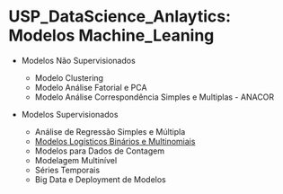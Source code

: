 # USP_DataScience_Anlaytics: Modelos Machine_Leaning

* Modelos Não Supervisionados<br><p>
    * Modelo Clustering
    * Modelo Análise Fatorial e PCA
    * Modelo Análise Correspondência Simples e Multiplas - ANACOR
<p>

* Modelos Supervisionados<br><p>
    * Análise de Regressão Simples e Múltipla
    * <a href="C:\Users\jsci\OneDrive\Documentos\NewPythonCode\USP_DataScience_Anlaytics\Modelos Supervisionados\modelo_logistico_binario_multinomaial.md">Modelos Logísticos Binários e Multinomiais</a>      
    * Modelos para Dados de Contagem
    * Modelagem Multinível
    * Séries Temporais
    * Big Data e Deployment de Modelos
<p>



